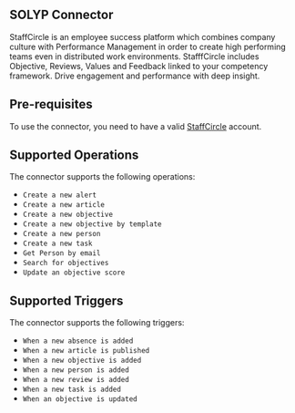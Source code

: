 ﻿## SOLYP Connector
StaffCircle is an employee success platform which combines company culture with Performance Management in order to create high performing teams even in distributed work environments. StafffCircle includes Objective, Reviews, Values and Feedback linked to your competency framework. Drive engagement and performance with deep insight.

## Pre-requisites
To use the connector, you need to have a valid [StaffCircle](https://staffcircle.com/) account.

## Supported Operations
The connector supports the following operations:

- `Create a new alert`
- `Create a new article`
- `Create a new objective`
- `Create a new objective by template`
- `Create a new person`
- `Create a new task`
- `Get Person by email`
- `Search for objectives`
- `Update an objective score`

## Supported Triggers
The connector supports the following triggers:

- `When a new absence is added`
- `When a new article is published`
- `When a new objective is added`
- `When a new person is added`
- `When a new review is added`
- `When a new task is added`
- `When an objective is updated`